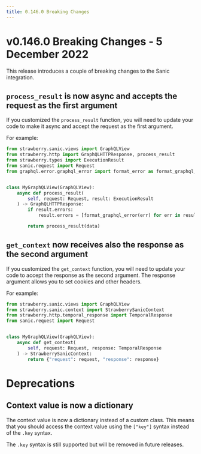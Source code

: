```yaml
---
title: 0.146.0 Breaking Changes
---
```


# v0.146.0 Breaking Changes - 5 December 2022

This release introduces a couple of breaking changes to the Sanic integration.

## `process_result` is now async and accepts the request as the first argument

If you customized the `process_result` function, you will need to update your
code to make it async and accept the request as the first argument.

For example:

```python
from strawberry.sanic.views import GraphQLView
from strawberry.http import GraphQLHTTPResponse, process_result
from strawberry.types import ExecutionResult
from sanic.request import Request
from graphql.error.graphql_error import format_error as format_graphql_error


class MyGraphQLView(GraphQLView):
    async def process_result(
        self, request: Request, result: ExecutionResult
    ) -> GraphQLHTTPResponse:
        if result.errors:
            result.errors = [format_graphql_error(err) for err in result.errors]

        return process_result(data)
```

## `get_context` now receives also the response as the second argument

If you customized the `get_context` function, you will need to update your code
to accept the response as the second argument. The response argument allows you
to set cookies and other headers.

For example:

```python
from strawberry.sanic.views import GraphQLView
from strawberry.sanic.context import StrawberrySanicContext
from strawberry.http.temporal_response import TemporalResponse
from sanic.request import Request


class MyGraphQLView(GraphQLView):
    async def get_context(
        self, request: Request, response: TemporalResponse
    ) -> StrawberrySanicContext:
        return {"request": request, "response": response}
```

# Deprecations

## Context value is now a dictionary

The context value is now a dictionary instead of a custom class. This means that
you should access the context value using the `["key"]` syntax instead of the
`.key` syntax.

The `.key` syntax is still supported but will be removed in future releases.
